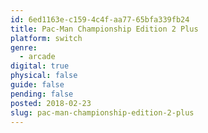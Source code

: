 ```yaml
---
id: 6ed1163e-c159-4c4f-aa77-65bfa339fb24
title: Pac-Man Championship Edition 2 Plus
platform: switch
genre:
  - arcade
digital: true
physical: false
guide: false
pending: false
posted: 2018-02-23
slug: pac-man-championship-edition-2-plus
---
```

